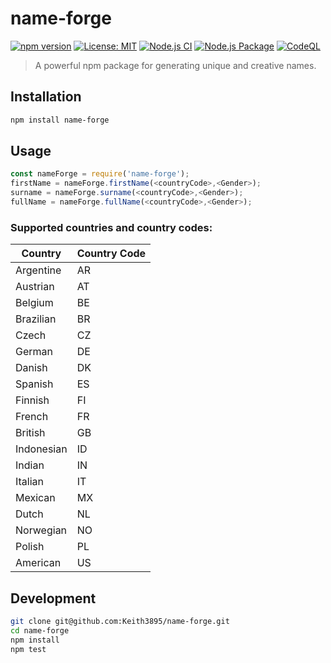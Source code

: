 # name-forge

[![npm version](https://badge.fury.io/js/name-forge.svg)](https://badge.fury.io/js/name-forge)
[![License: MIT](https://img.shields.io/badge/License-MIT-yellow.svg)](https://opensource.org/licenses/MIT)
[![Node.js CI](https://github.com/Keith3895/name-forge/actions/workflows/node.js.yml/badge.svg?branch=main)](https://github.com/Keith3895/name-forge/actions/workflows/node.js.yml)
[![Node.js Package](https://github.com/Keith3895/name-forge/actions/workflows/npm-publish.yml/badge.svg)](https://github.com/Keith3895/name-forge/actions/workflows/npm-publish.yml)
[![CodeQL](https://github.com/Keith3895/name-forge/actions/workflows/github-code-scanning/codeql/badge.svg)](https://github.com/Keith3895/name-forge/actions/workflows/github-code-scanning/codeql)

> A powerful npm package for generating unique and creative names.

## Installation
    
```bash
npm install name-forge
```

## Usage
    
```javascript
const nameForge = require('name-forge');
firstName = nameForge.firstName(<countryCode>,<Gender>);
surname = nameForge.surname(<countryCode>,<Gender>);
fullName = nameForge.fullName(<countryCode>,<Gender>);
```

### Supported countries and country codes:

| Country    | Country Code |
|------------|--------------|
| Argentine  | AR           |
| Austrian   | AT           |
| Belgium    | BE           |
| Brazilian  | BR           |
| Czech      | CZ           |
| German     | DE           |
| Danish     | DK           |
| Spanish    | ES           |
| Finnish    | FI           |
| French     | FR           |
| British    | GB           |
| Indonesian | ID           |
| Indian     | IN           |
| Italian    | IT           |
| Mexican    | MX           |
| Dutch      | NL           |
| Norwegian  | NO           |
| Polish     | PL           |
| American   | US           |

## Development

```bash
git clone git@github.com:Keith3895/name-forge.git
cd name-forge
npm install
npm test
```


